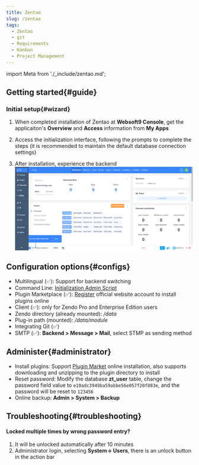 ```yaml
---
title: Zentao
slug: /zentao
tags:
  - Zentao
  - git
  - Requirements
  - Kanban
  - Project Management
---
```


import Meta from './_include/zentao.md';

<Meta name="meta" />

## Getting started{#guide}

### Initial setup{#wizard}

1. When completed installation of Zentao at **Websoft9 Console**, get the applicaiton's **Overview** and **Access** information from **My Apps**  

2. Access the initialization interface, following the prompts to complete the steps (it is recommended to maintain the default database connection settings)

3. After installation, experience the backend 
   ![](./assets/zentao-backend-websoft9.png)

## Configuration options{#configs}

- Multilingual (✅): Support for backend switching
- Command Line: [Initialization Admin Script](https://www.zentao.net/book/zentaopmshelp/35.html)
- Plugin Marketplace (✅): [Register](https://www.zentao.net/user-register.html) official website account to install plugins online
- Client (✅): only for Zendo Pro and Enterprise Edition users
- Zendo directory (already mounted): */data*
- Plug-in path (mounted): */data/module*
- Integrating Git (✅)
- SMTP (✅): **Backend > Message > Mail**, select STMP as sending method

## Administer{#administrator}

- Install plugins: Support [Plugin Market](https://www.zentao.net/extension-browse.html) online installation, also supports downloading and unzipping to the plugin directory to install
- Reset password: Modify the database **zt_user** table, change the password field value to `e10adc3949ba59abbe56e057f20f883e`, and the password will be reset to `123456`
- Online backup: **Admin > System > Backup**

## Troubleshooting{#troubleshooting}

#### Locked multiple times by wrong password entry?

1. It will be unlocked automatically after 10 minutes
2. Administrator login, selecting **System→ Users**, there is an unlock button in the action bar

